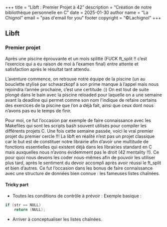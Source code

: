 +++ title = “Libft : Premier Projet à 42” description = “Création de notre bibliothèque personnelle en C” date = 2025-01-30
author name = “La Chignol” email = "pas d'email for you"
footer copyright = “©Lachignol” +++

## Libft

### Premier projet

Après une piscine éprouvante et un mois splitté (FUCK ft_split !! c’est l’exercice qui a eu raison de moi à l’examen final) entre attente et satisfaction après le résultat tant attendu.

L’aventure commence, on retrouve notre équipe de la piscine (un au bouclette stylisé par schwarzkopf à son prime manque à l’appel mais nous rejoindra l’année prochaine, c’est une certitude :)) 
On est tout de suite plongé dans le bain avec la piscine reloaded pour laquelle on a une semaine avant la deadline qui permet comme son nom l'indique de refaire certains des exercices de la piscine que l’on a déjà fait,
ainsi que ceux dont nous n’avons pas eu le temps de finir.

Pour moi, ce fut l’occasion par exemple de faire connaissance avec les Makefiles qui sont les scripts bash souvent utilisés pour compiler les différents projets C.
Une fois cette semaine passée, voici le vrai premier projet du premier cercle !!! La libft en réalité n’est pas un projet classique car le but est de constituer notre librairie afin d’avoir une multitude de fonctions essentielles qui existent déjà dans les librairies standard en C mais auxquelles nous n’avons évidemment pas le droit (42 mentality !!).
Ce pour quoi nous devons les coder nous-mêmes afin de pouvoir les utiliser plus tard, après le sentiment du devoir accompli après avoir réussi le ft_split et bien d’autres. 
Ce fut l’occasion dans les bonus de faire connaissance avec une structure de données bien connue : les fameuses listes chaînées.

#### Tricky part
- Toutes les conditions de contrôle à prévoir :
Exemple basique :
```c
if (str == NULL)
    return (NULL);
```

- Arriver à conceptualiser les listes chaînées.